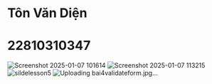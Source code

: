 # Tôn Văn Diện
# 22810310347
![Screenshot 2025-01-07 101614](https://github.com/user-attachments/assets/1dea9cb0-1f02-49e8-ae64-ed019c0b52da)
![Screenshot 2025-01-07 113215](https://github.com/user-attachments/assets/a8bf6e3d-9ce9-4424-a761-a7baf1d8312e)
![sildelesson5](https://github.com/user-attachments/assets/49c99cd9-fc00-47f8-a471-1c6354dd73c4)
![Uploading bai4validateform.jpg…]()
